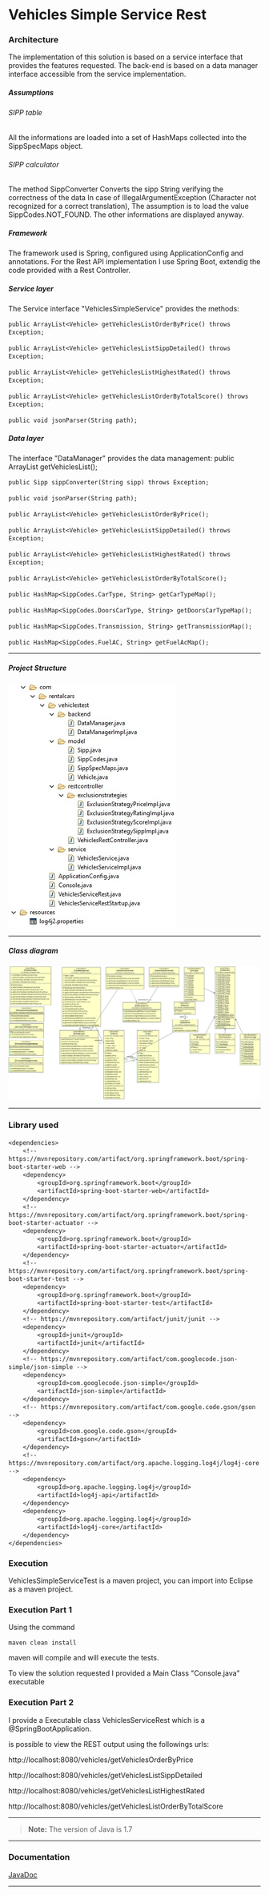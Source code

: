 # Vehicles Simple Service Rest

###  Architecture
The implementation of this solution is based on a service interface that provides the features requested. The back-end is based on a data manager interface accessible from the service implementation. 

#####  Assumptions
###### SIPP table
All the informations are loaded into a set of HashMaps collected into the SippSpecMaps object.

###### SIPP calculator
The method SippConverter Converts the sipp String verifying the correctness of the data 
In case of IllegalArgumentException (Character not recognized for a correct translation), 
The assumption is to load the value SippCodes.NOT_FOUND. The other informations are displayed
anyway.

##### Framework
The framework used is Spring, configured using ApplicationConfig and annotations.
For the Rest API implementation I use Spring Boot, extendig the code provided with a Rest Controller.

##### Service layer
The Service interface "VehiclesSimpleService" provides the methods:

	public ArrayList<Vehicle> getVehiclesListOrderByPrice() throws Exception;
	
	public ArrayList<Vehicle> getVehiclesListSippDetailed() throws Exception;
	
	public ArrayList<Vehicle> getVehiclesListHighestRated() throws Exception;	
	
	public ArrayList<Vehicle> getVehiclesListOrderByTotalScore() throws Exception;
	
	public void jsonParser(String path);
	

##### Data layer
 The interface "DataManager" provides the data management:
	public ArrayList<Vehicle> getVehiclesList();

	public Sipp sippConverter(String sipp) throws Exception;

	public void jsonParser(String path);

	public ArrayList<Vehicle> getVehiclesListOrderByPrice();

	public ArrayList<Vehicle> getVehiclesListSippDetailed() throws Exception;

	public ArrayList<Vehicle> getVehiclesListHighestRated() throws Exception;	

	public ArrayList<Vehicle> getVehiclesListOrderByTotalScore();

	public HashMap<SippCodes.CarType, String> getCarTypeMap();

	public HashMap<SippCodes.DoorsCarType, String> getDoorsCarTypeMap();

	public HashMap<SippCodes.Transmission, String> getTransmissionMap();

	public HashMap<SippCodes.FuelAC, String> getFuelAcMap();

----------

##### Project Structure
![VehiclesSimpleServiceTest project structure](VehiclesSimpleServiceRest/doc/project-structure.jpg)

----------

##### Class diagram
![VehiclesSimpleServiceTest class diagram](VehiclesSimpleServiceRest/doc/class-diagram.jpg)

----------

###  Library used

	<dependencies>
		<!-- https://mvnrepository.com/artifact/org.springframework.boot/spring-boot-starter-web -->
		<dependency>
			<groupId>org.springframework.boot</groupId>
			<artifactId>spring-boot-starter-web</artifactId>
		</dependency>
		<!-- https://mvnrepository.com/artifact/org.springframework.boot/spring-boot-starter-actuator -->
		<dependency>
			<groupId>org.springframework.boot</groupId>
			<artifactId>spring-boot-starter-actuator</artifactId>
		</dependency>
		<!-- https://mvnrepository.com/artifact/org.springframework.boot/spring-boot-starter-test -->
		<dependency>
			<groupId>org.springframework.boot</groupId>
			<artifactId>spring-boot-starter-test</artifactId>
		</dependency>
		<!-- https://mvnrepository.com/artifact/junit/junit -->
		<dependency>
			<groupId>junit</groupId>
			<artifactId>junit</artifactId>
		</dependency>
		<!-- https://mvnrepository.com/artifact/com.googlecode.json-simple/json-simple -->
		<dependency>
			<groupId>com.googlecode.json-simple</groupId>
			<artifactId>json-simple</artifactId>
		</dependency>
		<!-- https://mvnrepository.com/artifact/com.google.code.gson/gson -->
		<dependency>
			<groupId>com.google.code.gson</groupId>
			<artifactId>gson</artifactId>
		</dependency>
		<!-- https://mvnrepository.com/artifact/org.apache.logging.log4j/log4j-core -->
		<dependency>
			<groupId>org.apache.logging.log4j</groupId>
			<artifactId>log4j-api</artifactId>
		</dependency>
		<dependency>
			<groupId>org.apache.logging.log4j</groupId>
			<artifactId>log4j-core</artifactId>
		</dependency>
	</dependencies>

###  Execution
VehiclesSimpleServiceTest is a maven project, you can import into Eclipse as a maven project.

###  Execution Part 1
Using the command
```
maven clean install
```
maven will compile and will execute the tests.

To view the solution requested I provided a Main Class "Console.java" executable 

###  Execution Part 2

I provide a Executable class VehiclesServiceRest which is a @SpringBootApplication.

is possible to view the REST output using the followings urls:

http://localhost:8080/vehicles/getVehiclesOrderByPrice

http://localhost:8080/vehicles/getVehiclesListSippDetailed

http://localhost:8080/vehicles/getVehiclesListHighestRated

http://localhost:8080/vehicles/getVehiclesListOrderByTotalScore


----------
> **Note:** The version of Java is 1.7 
----------

###  Documentation
[JavaDoc](https://github.com/fabriziozandonella/vehicles-simple-service-rest/tree/master/VehiclesSimpleServiceRest/doc) 

----------

